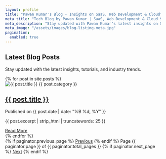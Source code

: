 ```yaml
---
layout: profile
title: "Pawan Kumar's Blog - Insights on SaaS, Web Development & Cloud"
meta_title: "Tech Blog by Pawan Kumar | SaaS, Web Development & Cloud Solutions"
meta_description: "Stay updated with Pawan Kumar's latest insights on SaaS development, web technologies, and cloud solutions. Read expert articles, tutorials, and industry trends."
meta_image: "/assets/images/blog-listing-meta.jpg"
pagination:
  enabled: true
---
```


<!-- Blog Listing Page -->
<section class="py-16 bg-gradient-to-r from-gray-50 to-gray-200">
    <div class="max-w-6xl mx-auto text-center">
        <h1 class="text-5xl font-extrabold text-gray-900">Latest Blog Posts</h1>
        <p class="text-lg text-gray-700 mt-4">Stay updated with the latest insights, tutorials, and industry trends.</p>
    </div>
</section>

<!-- Blog Posts -->
<section class="py-12">
    <div class="max-w-6xl mx-auto grid grid-cols-1 md:grid-cols-2 lg:grid-cols-3 gap-10">
        {% for post in site.posts %}
        <div class="bg-white rounded-lg shadow-lg overflow-hidden hover:shadow-2xl hover:scale-105 transition-transform duration-300 ease-in-out border border-gray-300">
            <div class="relative">
                <img src="{{ post.image }}" alt="{{ post.title }}" class="w-full h-56 object-cover">
                <span class="absolute top-2 left-2 bg-blue-600 text-white text-xs uppercase font-semibold px-3 py-1 rounded-lg shadow-md">{{ post.category }}</span>
            </div>
            <div class="p-6">
                <h2 class="text-2xl font-bold text-gray-900 hover:text-blue-600 transition duration-200">
                    <a href="{{ post.url }}">{{ post.title }}</a>
                </h2>
                <p class="text-gray-500 mt-2 text-sm">Published on {{ post.date | date: "%B %d, %Y" }}</p>
                <p class="text-gray-600 mt-3">{{ post.excerpt | strip_html | truncatewords: 25 }}</p>
                <a href="{{ post.url }}" class="inline-block mt-4 text-blue-600 font-semibold hover:underline">Read More</a>
            </div>
        </div>
        {% endfor %}
    </div>
</section>


<!-- Pagination -->
<section class="py-8">
    <div class="max-w-6xl mx-auto flex justify-center space-x-4">
        {% if paginator.previous_page %}
            <a href="{{ paginator.previous_page_path }}" class="px-4 py-2 bg-blue-600 text-white rounded-lg hover:bg-blue-700">Previous</a>
        {% endif %}
        <span class="px-4 py-2 bg-gray-200 rounded-lg">Page {{ paginator.page }} of {{ paginator.total_pages }}</span>
        {% if paginator.next_page %}
            <a href="{{ paginator.next_page_path }}" class="px-4 py-2 bg-blue-600 text-white rounded-lg hover:bg-blue-700">Next</a>
        {% endif %}
    </div>
</section>
